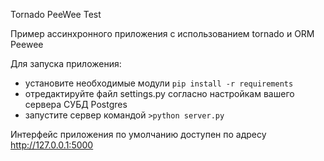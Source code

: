 Tornado PeeWee Test

 Пример ассинхронного приложения с использованием tornado и ORM Peewee
 
 Для запуска приложения:
 
 * установите необходимые модули `pip install -r requirements`
 * отредактируйте файл settings.py согласно настройкам вашего сервера СУБД Postgres
 * запустите сервер командой `>python server.py`
 
Интерфейс приложения по умолчанию доступен по адресу http://127.0.0.1:5000
